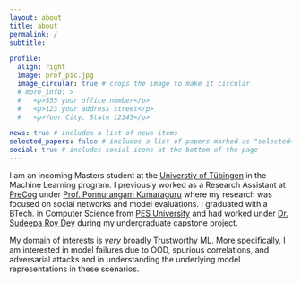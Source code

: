 ```yaml
---
layout: about
title: about
permalink: /
subtitle: 

profile:
  align: right
  image: prof_pic.jpg
  image_circular: true # crops the image to make it circular
  # more_info: >
  #   <p>555 your office number</p>
  #   <p>123 your address street</p>
  #   <p>Your City, State 12345</p>

news: true # includes a list of news items
selected_papers: false # includes a list of papers marked as "selected={true}"
social: true # includes social icons at the bottom of the page
---
```


<!-- Write your biography here. Tell the world about yourself. Link to your favorite [subreddit](http://reddit.com). You can put a picture in, too. The code is already in, just name your picture `prof_pic.jpg` and put it in the `img/` folder.

Put your address / P.O. box / other info right below your picture. You can also disable any of these elements by editing `profile` property of the YAML header of your `_pages/about.md`. Edit `_bibliography/papers.bib` and Jekyll will render your [publications page](/al-folio/publications/) automatically.

Link to your social media connections, too. This theme is set up to use [Font Awesome icons](https://fontawesome.com/) and [Academicons](https://jpswalsh.github.io/academicons/), like the ones below. Add your Facebook, Twitter, LinkedIn, Google Scholar, or just disable all of them. -->

I am an incoming Masters student at the [Universtiy of Tübingen](https://uni-tuebingen.de/en/) in the Machine Learning program. I previously worked as a Research Assistant at [PreCog](https://precog.iiit.ac.in/) under [Prof. Ponnurangam Kumaraguru](https://www.iiit.ac.in/faculty/ponnurangam-kumaraguru/) where my research was focused on social networks and model evaluations. I graduated with a BTech. in Computer Science from [PES University](https://pes.edu/) and had worked under [Dr. Sudeepa Roy Dey](https://staff.pes.edu/nm1377/) during my undergraduate capstone project. 



My domain of interests is *very* broadly Trustworthy ML. More specifically, I am interested in model failures due to OOD, spurious correlations, and adversarial attacks and in understanding the underlying model representations in these scenarios. 


